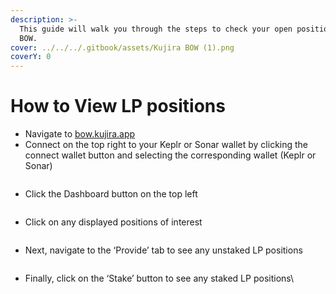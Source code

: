 ```yaml
---
description: >-
  This guide will walk you through the steps to check your open positions on
  BOW.
cover: ../../../.gitbook/assets/Kujira BOW (1).png
coverY: 0
---
```


# How to View LP positions

* Navigate to [bow.kujira.app](https://bow.kujira.app/)
* Connect on the top right to your Keplr or Sonar wallet by clicking the connect wallet button and selecting the corresponding wallet (Keplr or Sonar)

<figure><img src="https://lh3.googleusercontent.com/FDSdj2yTWOpRlA8j5cvTcspA2-T6Cbxlv9ex0Bzxb5XW6rPe2FarwIlEPwgaGRS0dz2PiRA9bGEIQoWvPELOTXqBFH12h-EVMEM6MU7V9IGOGZKSW4s2lxt7hznz65HKlsAs54QcQftZuSb1MYiQm00" alt=""><figcaption></figcaption></figure>

* Click the Dashboard button on the top left

<figure><img src="https://lh4.googleusercontent.com/EZnV5IxfXy7gHDcWX0wl-ucu1tm_yAF4Yizsj0ExMhpRLaVcz_6nH0-xkhIokgooO6mHWXRTRaFhtc7aDf_VfM1yxEGS-4IZA_ktFlGtdnS4k9MH2FvFpVfb0Z_r4kLpo4_CNdCgMEP5wpvtuqXXMKs" alt=""><figcaption></figcaption></figure>

* Click on any displayed positions of interest

<figure><img src="https://lh5.googleusercontent.com/rI909kYaQv8DFGNLWJ8cyUZx7XDq-RBu1l54ZolbsNAKZvIK-pezgxlV5xlv1qZX0nfyienTK2xqI6S6R-DsQ85XutMkaoVoigrqUHzPaXK5CcnXSfbm7LtQ_Iq0R6dVIHoR67XmTVOvQISTXXGlbpI" alt=""><figcaption></figcaption></figure>

* Next, navigate to the ‘Provide’ tab to see any unstaked LP positions

<figure><img src="https://lh3.googleusercontent.com/nv8ZGWcGPP_X3rcwvyCNuPgqrbMJ4CNUiG07hPHcWNJvv_x08JIA7NnhsUevuY4G_vBiZJRuNQEczcLm42G-uS_hsLaT5nkExFCAkxGyLN4XYVWJpUgUDZuVw7pG4whyAeKKBtK7231d2bceFw1H70U" alt=""><figcaption></figcaption></figure>

* Finally, click on the ‘Stake’ button to see any staked LP positions\


<figure><img src="https://lh5.googleusercontent.com/34PP0mO3OB55g9KpbSLUXBprmRFmsiNXEALnK3PKjPmuVwmp8idwENV4eCJyhQFyrrzMug1YhPn_Of2gkH5qFVJxV1MJm6gZdyZCvAUk-feE-pT1NYoDYT6rFHVHq05x34D2BmMLVgGWPN8KHOwCxSc" alt=""><figcaption></figcaption></figure>
